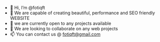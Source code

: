 - 👋 Hi, I’m @fotiqft
- 👀 We are capable of creating beautiful, performance and SEO friendly WEBSITE
- 🌱 we are currently open to any projects available
- 💞️ We are looking to collaborate on any web projects
- 📫 You can contact us @ fotiqft@gmail.com

<!---
fotiqft/fotiqft is a ✨ special ✨ repository because its `README.md` (this file) appears on your GitHub profile.
You can click the Preview link to take a look at your changes.
--->
